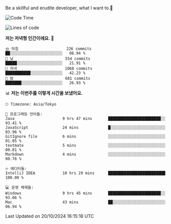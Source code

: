 Be a skillful and erudite developer, what I want to.👶

<!--START_SECTION:waka-->
![Code Time](http://img.shields.io/badge/Code%20Time-1%2C323%20hrs%206%20mins-blue)

![Lines of code](https://img.shields.io/badge/%EC%A0%80%EB%8A%94%20%EC%97%AC%ED%83%9C%EA%B9%8C%EC%A7%80%20-883.1%20thousand%20%EC%A4%84%EC%9D%98%20%EC%BD%94%EB%93%9C%EB%A5%BC%20%EC%9E%91%EC%84%B1%ED%96%88%EC%96%B4%EC%9A%94.-blue)

**저는 저녁형 인간이에요. 🦉** 

```text
🌞 아침                     226 commits         ██░░░░░░░░░░░░░░░░░░░░░░░   08.94 % 
🌆 낮　                     554 commits         █████░░░░░░░░░░░░░░░░░░░░   21.91 % 
🌃 저녁                     1068 commits        ███████████░░░░░░░░░░░░░░   42.23 % 
🌙 밤　                     681 commits         ███████░░░░░░░░░░░░░░░░░░   26.93 % 
```


📊 **저는 이번주를 이렇게 시간을 보냈어요.** 

```text
🕑︎ Timezone: Asia/Tokyo

💬 프로그래밍 언어들: 
Java                     9 hrs 47 mins       ███████████████████████░░   93.41 % 
JavaScript               24 mins             █░░░░░░░░░░░░░░░░░░░░░░░░   03.96 % 
GitIgnore file           6 mins              ░░░░░░░░░░░░░░░░░░░░░░░░░   01.05 % 
textmate                 5 mins              ░░░░░░░░░░░░░░░░░░░░░░░░░   00.81 % 
Markdown                 4 mins              ░░░░░░░░░░░░░░░░░░░░░░░░░   00.76 % 

🔥 에디터들: 
IntelliJ IDEA            10 hrs 29 mins      █████████████████████████   100.00 % 

💻 운영 체제들: 
Windows                  9 hrs 45 mins       ███████████████████████░░   93.06 % 
Mac                      43 mins             ██░░░░░░░░░░░░░░░░░░░░░░░   06.94 % 
```


 Last Updated on 20/10/2024 16:15:18 UTC
<!--END_SECTION:waka-->
